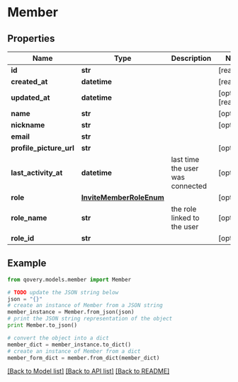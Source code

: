 # Member


## Properties
Name | Type | Description | Notes
------------ | ------------- | ------------- | -------------
**id** | **str** |  | [readonly] 
**created_at** | **datetime** |  | [readonly] 
**updated_at** | **datetime** |  | [optional] [readonly] 
**name** | **str** |  | [optional] 
**nickname** | **str** |  | [optional] 
**email** | **str** |  | 
**profile_picture_url** | **str** |  | [optional] 
**last_activity_at** | **datetime** | last time the user was connected | [optional] 
**role** | [**InviteMemberRoleEnum**](InviteMemberRoleEnum.md) |  | [optional] 
**role_name** | **str** | the role linked to the user | [optional] 
**role_id** | **str** |  | [optional] 

## Example

```python
from qovery.models.member import Member

# TODO update the JSON string below
json = "{}"
# create an instance of Member from a JSON string
member_instance = Member.from_json(json)
# print the JSON string representation of the object
print Member.to_json()

# convert the object into a dict
member_dict = member_instance.to_dict()
# create an instance of Member from a dict
member_form_dict = member.from_dict(member_dict)
```
[[Back to Model list]](../README.md#documentation-for-models) [[Back to API list]](../README.md#documentation-for-api-endpoints) [[Back to README]](../README.md)


